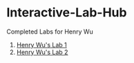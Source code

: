 # Interactive-Lab-Hub

Completed Labs for Henry Wu

1. [Henry Wu's Lab 1](//github.com/henryw30/IDD-Fa18-Lab1)
2. [Henry Wu's Lab 2](https://github.com/henryw30/Interactive-Lab-Hub/blob/master/Lab2/lab2.md)
